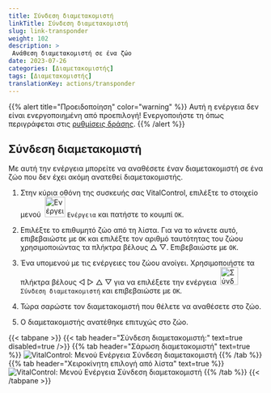 ```yaml
---
title: Σύνδεση διαμετακομιστή
linkTitle: Σύνδεση διαμετακομιστή
slug: link-transponder
weight: 102
description: >
 Ανάθεση διαμετακομιστή σε ένα ζώο
date: 2023-07-26
categories: [Διαμετακομιστής]
tags: [Διαμετακομιστής]
translationKey: actions/transponder
---
```

{{% alert title="Προειδοποίηση" color="warning" %}}
Αυτή η ενέργεια δεν είναι ενεργοποιημένη από προεπιλογή! Ενεργοποιήστε τη όπως περιγράφεται στις [ρυθμίσεις δράσης](../setting/).
{{% /alert %}}

## Σύνδεση διαμετακομιστή

Με αυτή την ενέργεια μπορείτε να αναθέσετε έναν διαμετακομιστή σε ένα ζώο που δεν έχει ακόμη ανατεθεί διαμετακομιστής.

1. Στην κύρια οθόνη της συσκευής σας VitalControl, επιλέξτε το στοιχείο μενού &nbsp;<img src="/icons/actions.svg" width="40" align="bottom" alt="Ενέργειες" /> `Ενέργεια` και πατήστε το κουμπί `OK`.

2. Επιλέξτε το επιθυμητό ζώο από τη λίστα. Για να το κάνετε αυτό, επιβεβαιώστε με `OK` και επιλέξτε τον αριθμό ταυτότητας του ζώου χρησιμοποιώντας τα πλήκτρα βέλους △ ▽. Επιβεβαιώστε με `OK`.

3. Ένα υπομενού με τις ενέργειες του ζώου ανοίγει. Χρησιμοποιήστε τα πλήκτρα βέλους ◁ ▷ △ ▽ για να επιλέξετε την ενέργεια &nbsp;<img src="/icons/actions/link-transponder.svg" width="35" align="bottom" alt="Σύνδεση διαμετακομιστή" /> `Σύνδεση διαμετακομιστή` και επιβεβαιώστε με `OK`.

4. Τώρα σαρώστε τον διαμετακομιστή που θέλετε να αναθέσετε στο ζώο.

5. Ο διαμετακομιστής ανατέθηκε επιτυχώς στο ζώο.

{{< tabpane >}}
{{< tab header="Σύνδεση διαμετακομιστή:" text=true disabled=true />}}
{{% tab header="Σάρωση διαμετακομιστή" text=true %}}
![VitalControl: Μενού Ενέργεια Σύνδεση διαμετακομιστή](../images/linktransponder-scan.png "Σύνδεση διαμετακομιστή")
{{% /tab %}}
{{% tab header="Χειροκίνητη επιλογή από λίστα" text=true %}}
![VitalControl: Μενού Ενέργεια Σύνδεση διαμετακομιστή](../images/linktransponder.png "Σύνδεση διαμετακομιστή")
{{% /tab %}}
{{< /tabpane >}}
